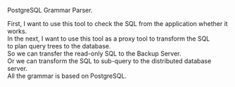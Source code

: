 PostgreSQL Grammar Parser.

First, I want to use this tool to check the SQL from the application whether it works.  
In the next, I want to use this tool as a proxy tool to transform the SQL  
to plan query trees to the database.  
So we can transfer the read-only SQL to the Backup Server.  
Or we can transform the SQL to sub-query to the distributed database server.  
All the grammar is based on PostgreSQL.
